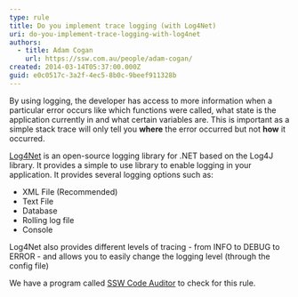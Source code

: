 ```yaml
---
type: rule
title: Do you implement trace logging (with Log4Net)
uri: do-you-implement-trace-logging-with-log4net
authors:
  - title: Adam Cogan
    url: https://ssw.com.au/people/adam-cogan/
created: 2014-03-14T05:37:00.000Z
guid: e0c0517c-3a2f-4ec5-8b0c-9beef911328b
---
```

By using logging, the developer has access to more information when a particular error occurs like which functions were called, what state is the application currently in and what certain variables are. This is important as a simple stack trace will only tell you **where** the error occurred but not **how** it occurred.
 
[Log4Net](https://ssw.com.au/ssw/Redirect/Log4Net.htm) is an open-source logging library for .NET based on the Log4J library. It provides a simple to use library to enable logging in your application. It provides several logging options such as: 

- XML File (Recommended)
- Text File
- Database
- Rolling log file
- Console

Log4Net also provides different levels of tracing - from INFO to DEBUG to ERROR - and allows you to easily change the logging level (through the config file)

We have a program called [SSW Code Auditor](https://ssw.com.au/ssw/CodeAuditor/) to check for this rule.
            
<!--endintro-->

